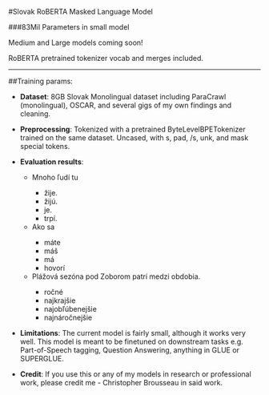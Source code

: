 #Slovak RoBERTA Masked Language Model

###83Mil Parameters in small model

Medium and Large models coming soon!

RoBERTA pretrained tokenizer vocab and merges included.

---

##Training params:
- **Dataset**:
  8GB Slovak Monolingual dataset including ParaCrawl (monolingual), OSCAR, and several gigs of my own findings and cleaning.
- **Preprocessing**:
  Tokenized with a pretrained ByteLevelBPETokenizer trained on the same dataset. Uncased, with s, pad, /s, unk, and mask special tokens.
- **Evaluation results**:
  - Mnoho ľudí tu<mask>
    * žije.
    * žijú.
    * je.
    * trpí.
  - Ako sa<mask>
    * máte
    * máš
    * má
    * hovorí
  - Plážová sezóna pod Zoborom patrí medzi<mask> obdobia.
    * ročné
    * najkrajšie
    * najobľúbenejšie
    * najnáročnejšie
    
- **Limitations**:
  The current model is fairly small, although it works very well. This model is meant to be finetuned on downstream tasks e.g. Part-of-Speech tagging, Question Answering, anything in GLUE or SUPERGLUE.
  
- **Credit**:
  If you use this or any of my models in research or professional work, please credit me - Christopher Brousseau in said work.